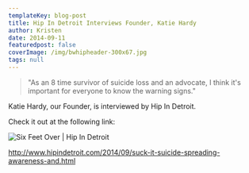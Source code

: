 ```yaml
---
templateKey: blog-post
title: Hip In Detroit Interviews Founder, Katie Hardy
author: Kristen
date: 2014-09-11
featuredpost: false
coverImage: /img/bwhipheader-300x67.jpg
tags: null
---
```

> "As an 8 time survivor of suicide loss and an advocate, I think it's important for everyone to know the warning signs."

Katie Hardy, our Founder, is interviewed by Hip In Detroit.

Check it out at the following link:

![Six Feet Over | Hip In Detroit](/img/bwhipheader-300x67.jpg)

<http://www.hipindetroit.com/2014/09/suck-it-suicide-spreading-awareness-and.html>
